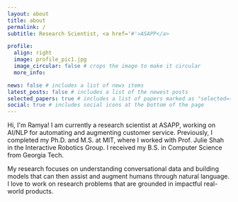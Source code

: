 ```yaml
---
layout: about
title: about
permalink: /
subtitle: Research Scientist, <a href='#'>ASAPP</a>

profile:
  align: right
  image: profile_pic1.jpg
  image_circular: false # crops the image to make it circular
  more_info:

news: false # includes a list of news items
latest_posts: false # includes a list of the newest posts
selected_papers: true # includes a list of papers marked as "selected={true}"
social: true # includes social icons at the bottom of the page
---
```


Hi, I'm Ramya! I am currently a research scientist at ASAPP, working on AI/NLP for automating and augmenting customer service. Previously, I completed my Ph.D. and M.S. at MIT, where I worked with Prof. Julie Shah in the Interactive Robotics Group. I received my B.S. in Computer Science from Georgia Tech.

My research focuses on understanding conversational data and building models that can then assist and augment humans through natural language. I love to work on research problems that are grounded in impactful real-world products.